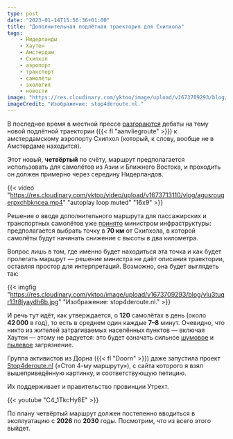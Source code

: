 ```yaml
---
type: post
date: "2023-01-14T15:56:36+01:00"
title: "Дополнительная подлётная траектория для Схипхола"
tags:
    - Нидерланды
    - Хаутен
    - Амстердам
    - Схипхол
    - аэропорт
    - транспорт
    - самолёты
    - экология
    - новости
image: "https://res.cloudinary.com/yktoo/image/upload/v1673709293/blog/vlu3tuqr13t8lyaydh6b.jpg"
imageCredit: "Изображение: stop4deroute.nl."
---
```


В последнее время в местной прессе [разгораются](https://yktoo.me/5w33vm) дебаты на тему новой подлётной траектории ({{< fl "aanvliegroute" >}}) к амстердамскому аэропорту Схипхол (который, к слову, вообще не в Амстердаме находится).

Этот новый, **четвёртый** по счёту, маршрут предполагается использовать для самолётов из Азии и Ближнего Востока, и проходить он должен примерно через середину Нидерландов.

<!--more-->

{{< video "https://res.cloudinary.com/yktoo/video/upload/v1673713110/vlog/agusrouqerpxchbkncea.mp4" "autoplay loop muted" "16x9" >}}

Решение о вводе дополнительного маршрута для пассажирских и транспортных самолётов уже [принято](https://yktoo.me/eZjuwT) министром инфраструктуры: предполагается выбрать точку в **70 км** от Схипхола, в которой самолёты будут начинать снижение с высоты в два километра.

Вопрос лишь в том, где именно будет находиться эта точка и как будет пролегать маршрут — решение министра не даёт описания траектории, оставляя простор для интерпретаций. Возможно, она будет выглядеть так:

{{< imgfig "https://res.cloudinary.com/yktoo/image/upload/v1673709293/blog/vlu3tuqr13t8lyaydh6b.jpg" "Изображение: stop4deroute.nl." >}}

И речь тут идёт, как утверждается, о **120** самолётах в день (около **42 000** в год), то есть в среднем один каждые **7–8** минут. Очевидно, что никто из жителей затрагиваемых населённых пунктов — включая Хаутен — этому не радуется: это будет означать сильное [шумовое](https://yktoo.me/cOnQuS) и [пылевое](https://yktoo.me/43hSyS) загрязнение.

Группа активистов из Дорна ({{< fl "Doorn" >}}) даже запустила проект [Stop4deroute.nl](https://yktoo.me/Stop4deroute) («Стоп 4-му маршруту»), с сайта которого я взял вышеприведённую картинку, и соответствующую петицию.

Их поддерживает и правительство провинции Утрехт.

{{< youtube "C4_1TkcHy8E" >}}

По плану четвёртый маршрут должен постепенно вводиться в эксплуатацию с **2026** по **2030** годы. Посмотрим, что из всего этого выйдет.
